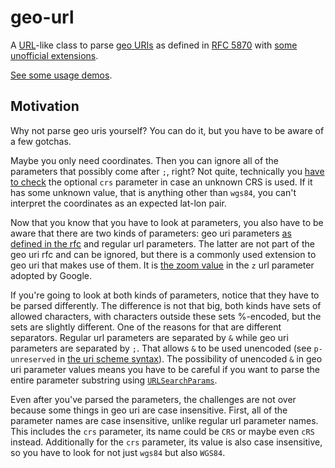 # geo-url

A [URL](https://developer.mozilla.org/en-US/docs/Web/API/URL)-like class to parse [geo URIs](https://en.wikipedia.org/wiki/Geo_URI_scheme) as defined in [RFC 5870](https://datatracker.ietf.org/doc/html/rfc5870) with [some unofficial extensions](https://developer.android.com/guide/components/intents-common#Maps).

[See some usage demos](https://antonkhorev.github.io/geo-url/demos/).

## Motivation

Why not parse geo uris yourself? You can do it, but you have to be aware of a few gotchas.

Maybe you only need coordinates. Then you can ignore all of the parameters that possibly come after `;`, right? Not quite, technically you [have to check](https://datatracker.ietf.org/doc/html/rfc5870#section-3.4.1) the optional `crs` parameter in case an unknown CRS is used. If it has some unknown value, that is anything other than `wgs84`, you can't interpret the coordinates as an expected lat-lon pair.

Now that you know that you have to look at parameters, you also have to be aware that there are two kinds of parameters: geo uri parameters [as defined in the rfc](https://datatracker.ietf.org/doc/html/rfc5870#section-3.3) and regular url parameters. The latter are not part of the geo uri rfc and can be ignored, but there is a commonly used extension to geo uri that makes use of them. It is [the zoom value](https://developers.google.com/maps/documentation/urls/android-intents#display-a-map) in the `z` url parameter adopted by Google.

If you're going to look at both kinds of parameters, notice that they have to be parsed differently. The difference is not that big, both kinds have sets of allowed characters, with characters outside these sets %-encoded, but the sets are slightly different. One of the reasons for that are different separators. Regular url parameters are separated by `&` while geo uri parameters are separated by `;`. That allows `&` to be used unencoded (see `p-unreserved` in [the uri scheme syntax](https://datatracker.ietf.org/doc/html/rfc5870#section-3.3)). The possibility of unencoded `&` in geo uri parameter values means you have to be careful if you want to parse the entire parameter substring using [`URLSearchParams`](https://developer.mozilla.org/en-US/docs/Web/API/URLSearchParams).

Even after you've parsed the parameters, the challenges are not over because some things in geo uri are case insensitive. First, all of the parameter names are case insensitive, unlike regular url parameter names. This includes the `crs` parameter, its name could be `CRS` or maybe even `cRS` instead. Additionally for the `crs` parameter, its value is also case insensitive, so you have to look for not just `wgs84` but also `WGS84`.
